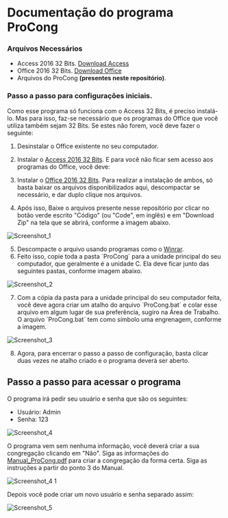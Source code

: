# Documentação do programa ProCong
### Arquivos Necessários

- Access 2016 32 Bits.
[Download Access](https://mega.nz/file/UMI0mCDZ#1CW2THgm0fKERIVgA3MkhLmElKPFR-VG0_3PSxZL3FI)
- Office 2016 32 Bits.
[Download Office](https://mega.nz/file/8NR0mQyT#etznnQgOGKCt3e1RZPJXXobOGqpCXQ3q9uRHIWwivOk)
- Arquivos do ProCong <b>(presentes neste repositório)</b>.

### Passo a passo para configurações iniciais.

Como esse programa só funciona com o Access 32 Bits, é preciso instalá-lo. Mas para isso, faz-se necessário que os programas do Office que você utiliza também sejam 32 Bits. Se estes não forem, você deve fazer o seguinte:

1. Desinstalar o Office existente no seu computador.
2. Instalar o [Access 2016 32 Bits](https://mega.nz/file/UMI0mCDZ#1CW2THgm0fKERIVgA3MkhLmElKPFR-VG0_3PSxZL3FI).
E para você não ficar sem acesso aos programas do Office, você deve:

3. Instalar o [Office 2016 32 Bits](https://mega.nz/file/8NR0mQyT#etznnQgOGKCt3e1RZPJXXobOGqpCXQ3q9uRHIWwivOk).
Para realizar a instalação de ambos, só basta baixar os arquivos disponibilizados aqui, descompactar se necessário, e dar duplo clique nos arquivos.
4. Após isso, Baixe o arquivos presente nesse repositório por clicar no botão verde escrito "Código" (ou "Code", em inglês) e em "Download Zip" na tela que se abrirá, conforme a imagem abaixo.

![Screenshot_1](https://github.com/IuryMT/ProCong/assets/104461453/481fa414-c30c-4805-85ae-7cdd49f223ff)

5. Descompacte o arquivo usando programas como o [Winrar](https://www.win-rar.com/download.html?&L=0).
6. Feito isso, copie toda a pasta ´ProCong´ para a unidade principal do seu computador, que geralmente é a unidade C. Ela deve ficar junto das seguintes pastas, conforme imagem abaixo.

![Screenshot_2](https://github.com/IuryMT/ProCong/assets/104461453/d6ccd768-56b2-4329-99f2-5cdae6aa68bb)

7. Com a cópia da pasta para a unidade principal do seu computador feita, você deve agora criar um atalho do arquivo ´ProCong.bat´ e colar esse arquivo em algum lugar de sua preferência, sugiro na Área de Trabalho. O arquivo ´ProCong.bat´ tem como símbolo uma engrenagem, conforme a imagem.

![Screenshot_3](https://github.com/IuryMT/ProCong/assets/104461453/8255386b-e634-4d49-9b71-264026f0e0ab)

8. Agora, para encerrar o passo a passo de configuração, basta clicar duas vezes ne atalho criado e o programa deverá ser aberto.

## Passo a passo para acessar o programa

O programa irá pedir seu usuário e senha que são os seguintes:
- Usuário: Admin
- Senha: 123

![Screenshot_4](https://github.com/IuryMT/ProCong/assets/104461453/cb40b410-54b8-45d8-a7ad-006adf9b9677)

O programa vem sem nenhuma informação, você deverá criar a sua congregação clicando em "Não". Siga as informações do [Manual_ProCong.pdf](https://github.com/user-attachments/files/18887134/Manual_ProCong.pdf) para criar a congregação da forma certa. Siga as instruções a partir do ponto 3 do Manual.

![Screenshot_4 1](https://github.com/user-attachments/assets/9b568ba3-4e89-497e-b1df-ca65bf261b5f)

Depois você pode criar um novo usuário e senha separado assim:

![Screenshot_5](https://github.com/IuryMT/ProCong/assets/104461453/c547c1be-6143-4de3-82ca-c73eecf6df2c)

<!--
Caso o programa venha com alguma congregação predefinida, basta mudar a mesma nessa opção:

![Screenshot_6](https://github.com/IuryMT/ProCong/assets/104461453/6aaa92b0-3e60-4f0d-9269-08ce7a014efd)

E alterar os dados para os da sua congregação.

![Screenshot_7](https://github.com/IuryMT/ProCong/assets/104461453/f2e827b8-f1c6-47a4-a3aa-0fcd17b1da15)
-->
